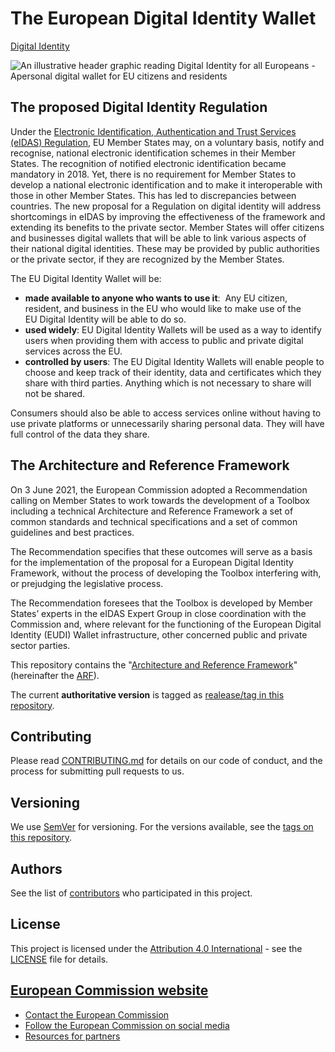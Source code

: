 # The European Digital Identity Wallet

[Digital Identity](https://digital-strategy.ec.europa.eu//en/policies/electronic-identification)

![An illustrative header graphic reading Digital Identity for all Europeans -
Apersonal digital wallet for EU citizens and
residents](https://joinup.ec.europa.eu/sites/default/files/inline-images/EUDI.png)

## The proposed Digital Identity Regulation

Under the [Electronic Identification, Authentication and Trust Services (eIDAS)
Regulation](https://digital-strategy.ec.europa.eu/en/policies/eidas-regulation),
EU Member States may, on a voluntary basis, notify and recognise, national
electronic identification schemes in their Member States. The recognition of
notified electronic identification became mandatory in 2018.
Yet, there is no requirement for Member States to develop a national electronic
identification and to make it interoperable with those in other Member States.
This has led to discrepancies between countries.
The new proposal for a Regulation on digital identity will address shortcomings
in eIDAS by improving the effectiveness of the framework and extending its
benefits to the private sector.
Member States will offer citizens and businesses digital wallets that will be
able to link various aspects of their national digital identities. These may be
provided by public authorities or the private sector, if they are recognized by
the Member States.

The EU Digital Identity Wallet will be:

* **made available to anyone who wants to use it**:  Any EU citizen, resident, and business in the EU who would like to make use of the EU Digital Identity will be able to do so.
* **used widely**: EU Digital Identity Wallets will be used as a way to identify users when providing them with access to public and private digital services across the EU.
* **controlled by users**: The EU Digital Identity Wallets will enable people to choose and keep track of their identity, data and certificates which they share with third parties. Anything which is not necessary to share will not be shared.

Consumers should also be able to access services online without having to use private platforms or unnecessarily sharing personal data. They will have full control of the data they share.

## The Architecture and Reference Framework

On 3 June 2021, the European Commission adopted a Recommendation
calling on Member States to work towards the development of a Toolbox
including a technical Architecture and Reference Framework
a set of common standards and technical specifications and a
set of common guidelines and best practices.

The Recommendation specifies that these outcomes will serve as a basis
for the implementation of the proposal for a European Digital Identity
Framework, without the process of developing the Toolbox interfering
with, or prejudging the legislative process.

The Recommendation foresees that the Toolbox is developed by Member
States’ experts in the eIDAS Expert Group  in close coordination with
the Commission and, where relevant for the functioning of the European
Digital Identity (EUDI) Wallet infrastructure, other concerned public
and private sector parties.

This repository contains the "[Architecture and Reference Framework](https://eu-digital-identity-wallet.github.io/eudi-doc-architecture-and-reference-framework/)"
(hereinafter the [ARF](https://eu-digital-identity-wallet.github.io/eudi-doc-architecture-and-reference-framework/)).

The current **authoritative version** is tagged as [realease/tag in this
repository](https://github.com/eu-digital-identity-wallet/architecture-and-reference-framework/releases).

## Contributing

Please read [CONTRIBUTING.md](https://github.com/eu-digital-identity-wallet/eudi-doc-architecture-and-reference-framework/blob/main/CONTRIBUTING.md) for details on our code of conduct,
and the process for submitting pull requests to us.

## Versioning

We use [SemVer](http://semver.org/) for versioning. For the versions available,
see the [tags on this repository](https://github.com/eu-digital-identity-wallet/architecture-and-reference-framework/tags).

## Authors

See the list of [contributors](https://github.com/eu-digital-identity-wallet/architecture-and-reference-framework/graphs/contributors) who participated in this project.

## License

This project is licensed under the [Attribution 4.0
International](http://creativecommons.org/licenses/by/4.0/) - see the
[LICENSE](https://github.com/eu-digital-identity-wallet/eudi-doc-architecture-and-reference-framework/blob/main/LICENSE) file for details.

## [European Commission website](https://commission.europa.eu/index_en)

* [Contact the European Commission](https://commission.europa.eu/about-european-commission/contact_en)
* [Follow the European Commission on social media](https://european-union.europa.eu/contact-eu/social-media-channels_en#/search?page=0&institutions=european_commission)
* [Resources for partners](https://commission.europa.eu/resources-partners_en)
